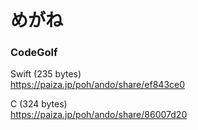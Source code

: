 めがね
======

### CodeGolf  

Swift (235 bytes)  
https://paiza.jp/poh/ando/share/ef843ce0   
  
C (324 bytes)  
https://paiza.jp/poh/ando/share/86007d20  
  
